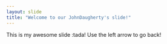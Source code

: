 ```yaml
---
layout: slide
title: "Welcome to our JohnDaugherty's slide!"
---
```

This is my awesome slide :tada!
Use the left arrow to go back!
